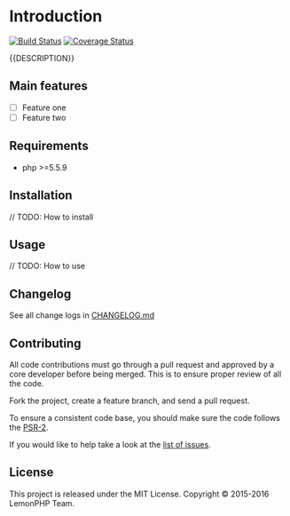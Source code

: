 Introduction
===
[![Build Status](https://travis-ci.org/{{PROJECT}}.svg?branch=master)](https://travis-ci.org/{{PROJECT}})
[![Coverage Status](https://coveralls.io/repos/github/{{PROJECT}}/badge.svg?branch=master)](https://coveralls.io/github/{{PROJECT}}?branch=master)

{{DESCRIPTION}}

Main features
---
- [ ] Feature one
- [ ] Feature two

Requirements
---

* php >=5.5.9

Installation
---
// TODO: How to install

Usage
---
// TODO: How to use

Changelog
---
See all change logs in [CHANGELOG.md][changelog]

Contributing
---
All code contributions must go through a pull request and approved by
a core developer before being merged. This is to ensure proper review of all the code.

Fork the project, create a feature branch, and send a pull request.

To ensure a consistent code base, you should make sure the code follows the [PSR-2][psr2].

If you would like to help take a look at the [list of issues][issues].

License
---
This project is released under the MIT License.
Copyright © 2015-2016 LemonPHP Team.


[changelog]: https://github.com/{{PROJECT}}/blob/master/CHANGELOG.md
[psr2]: https://github.com/php-fig/fig-standards/blob/master/accepted/PSR-2-coding-style-guide.md
[issues]: https://github.com/{{PROJECT}}/issues